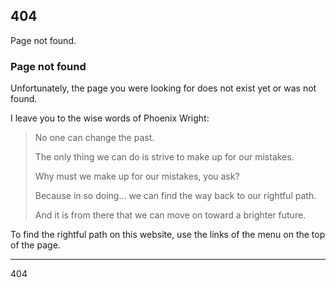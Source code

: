 ## 404

Page not found.

### Page not found

Unfortunately, the page you were looking for does not exist yet or was not found.

I leave you to the wise words of Phoenix Wright:

> No one can change the past.
>
> The only thing we can do is strive to make up for our mistakes.
>
> Why must we make up for our mistakes, you ask?
>
> Because in so doing... we can find the way back to our rightful path.
>
> And it is from there that we can move on toward a brighter future.

To find the rightful path on this website, use the links of the menu on the top of the page.

---

<span class="big">404</span>

